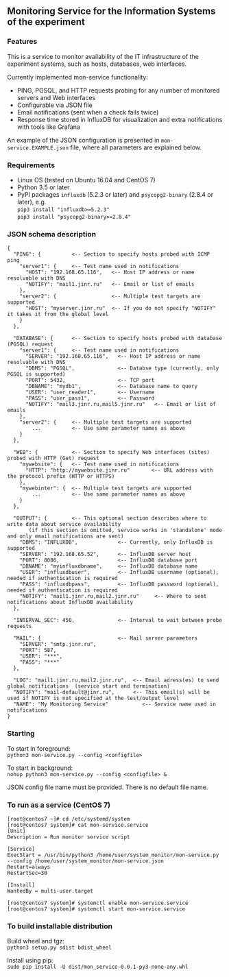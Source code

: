 ## Monitoring Service for the Information Systems of the experiment

### Features

This is a service to monitor availability of the IT infrastructure of the experiment systems, such as hosts, databases, web interfaces.

Currently implemented mon-service functionality:
- PING, PGSQL, and HTTP requests probing for any number of monitored servers and Web interfaces
- Configurable via JSON file
- Email notifications (sent when a check fails twice)
- Response time stored in InfluxDB for visualization and extra notifications with tools like Grafana

An example of the JSON configuration is presented in `mon-service.EXAMPLE.json` file, where all parameters are explained below.


### Requirements

- Linux OS (tested on Ubuntu 16.04 and CentOS 7)
- Python 3.5 or later
- PyPI packages `influxdb` (5.2.3 or later) and `psycopg2-binary` (2.8.4 or later), e.g. \
`pip3 install "influxdb>=5.2.3"` \
`pip3 install "psycopg2-binary>=2.8.4"`


### JSON schema description

```
{
  "PING": {          <-- Section to specify hosts probed with ICMP ping
    "server1": {     <-- Test name used in notifications
      "HOST": "192.168.65.116",   <-- Host IP address or name resolvable with DNS
      "NOTIFY": "mail1.jinr.ru"   <-- Email or list of emails
    },
    "server2": {                  <-- Multiple test targets are supported
      "HOST": "myserver.jinr.ru"  <-- If you do not specify "NOTIFY" it takes it from the global level
    }
  },

  "DATABASE": {      <-- Section to specify hosts probed with database (PGSQL) request
    "server1": {     <-- Test name used in notifications
      "SERVER": "192.168.65.116",   <-- Host IP address or name resolvable with DNS
      "DBMS": "PGSQL",              <-- Databse type (currently, only PGSQL is supported)
      "PORT": 5432,                 <-- TCP port
      "DBNAME": "mydb1",            <-- Database name to query
      "USER": "user_reader1",       <-- Username
      "PASS": "user_pass1",         <-- Password
      "NOTIFY": "mail3.jinr.ru,mail5.jinr.ru"   <-- Email or list of emails
    },
    "server2": {     <-- Multiple test targets are supported
        ...          <-- Use same parameter names as above
    }
  },

  "WEB": {           <-- Section to specify Web interfaces (sites) probed with HTTP (Get) request
    "mywebsite": {   <-- Test name used in notifications
      "HTTP": "http://mywebsite.jinr.ru"       <-- URL address with the protocol prefix (HTTP or HTTPS)
    },
    "mywebinter": {  <-- Multiple test targets are supported
        ...          <-- Use same parameter names as above
    }
  },

  "OUTPUT": {        <-- This optional section describes where to write data about service availability
       (if this section is omitted, service works in 'standalone' mode and only email notifications are sent)
    "DBMS": "INFLUXDB",             <-- Currently, only InfluxDB is supported
    "SERVER": "192.168.65.52",      <-- InfluxDB server host
    "PORT": 8086,                   <-- InfluxDB database port
    "DBNAME": "myinfluxdbname",     <-- InfluxDB database name
    "USER": "influxdbuser",         <-- InfluxDB username (optional), needed if authentication is required
    "PASS": "influxdbpass",         <-- InfluxDB password (optional), needed if authentication is required
    "NOTIFY": "mail1.jinr.ru,mail2.jinr.ru"     <-- Where to sent notifications about InfluxDB availability
  },

  "INTERVAL_SEC": 450,              <-- Interval to wait between probe requests

  "MAIL": {                         <-- Mail server parameters
    "SERVER": "smtp.jinr.ru",
    "PORT": 587,
    "USER": "***",
    "PASS": "***"
  },

  "LOG": "mail1.jinr.ru,mail2.jinr.ru",  <-- Email adress(es) to send global notifications  (service start and termination)
  "NOTIFY": "mail-default@jinr.ru",      <-- This email(s) will be used if NOTIFY is not specified at the test/output level
  "NAME": "My Monitoring Service"           <-- Service name used in notifications
}

```

### Starting

To start in foreground:  \
`python3 mon-service.py --config <configfile>`

To start in background:  \
`nohup python3 mon-service.py --config <configfile> &`

JSON config file name must be provided. There is no default file name.


### To run as a service (CentOS 7)

```
[root@centos7 ~]# cd /etc/systemd/system
[root@centos7 system]# cat mon-service.service
[Unit]
Description = Run monitor service script

[Service]
ExecStart = /usr/bin/python3 /home/user/system_monitor/mon-service.py --config /home/user/system_monitor/mon-service.json
Restart=always
RestartSec=30

[Install]
WantedBy = multi-user.target

[root@centos7 system]# systemctl enable mon-service.service
[root@centos7 system]# systemctl start mon-service.service
```


### To build installable distribution

Build wheel and tgz:  \
```python3 setup.py sdist bdist_wheel```

Install using pip:  \
`sudo pip install -U dist/mon_service-0.0.1-py3-none-any.whl`
